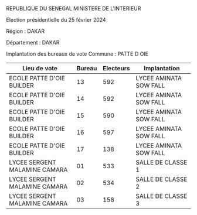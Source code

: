 REPUBLIQUE DU SENEGAL MINISTERE DE L'INTERIEUR

Election présidentielle du 25 février 2024

Région : DAKAR

Département : DAKAR

Implantation des bureaux de vote Commune : PATTE D OIE

| Lieu de vote | Bureau | Electeurs | Implantation |
| - | - | - | - |
| ECOLE PATTE D'OIE BUILDER | 13 | 592 | LYCEE AMINATA SOW FALL |
| ECOLE PATTE D'OIE BUILDER | 14 | 592 | LYCEE AMINATA SOW FALL |
| ECOLE PATTE D'OIE BUILDER | 15 | 590 | LYCEE AMINATA SOW FALL |
| ECOLE PATTE D'OIE BUILDER | 16 | 597 | LYCEE AMINATA SOW FALL |
| ECOLE PATTE D'OIE BUILDER | 17 | 138 | LYCEE AMINATA SOW FALL |
| LYCEE SERGENT MALAMINE CAMARA | 01 | 533 | SALLE DE CLASSE 1 |
| LYCEE SERGENT MALAMINE CAMARA | 02 | 534 | SALLE DE CLASSE 2 |
| LYCEE SERGENT MALAMINE CAMARA | 03 | 158 | SALLE DE CLASSE 3 |

<!-- PageNumber="36/43" -->
